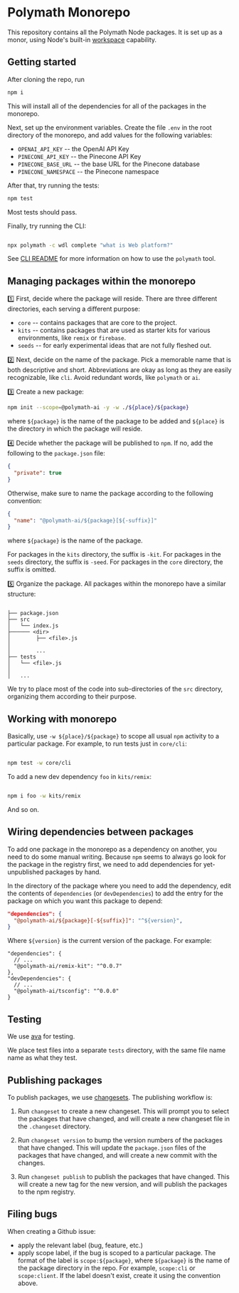 # Polymath Monorepo

This repository contains all the Polymath Node packages. It is set up as a monor, using Node's built-in [workspace](https://docs.npmjs.com/cli/v9/using-npm/workspaces?v=true) capability.

## Getting started

After cloning the repo, run

```bash
npm i
```

This will install all of the dependencies for all of the packages in the monorepo.

Next, set up the environment variables. Create the file `.env` in the root directory of the monorepo, and add values for the following variables:

- `OPENAI_API_KEY` -- the OpenAI API Key
- `PINECONE_API_KEY` -- the Pinecone API Key
- `PINECONE_BASE_URL` -- the base URL for the Pinecone database
- `PINECONE_NAMESPACE` -- the Pinecone namespace

After that, try running the tests:

```bash
npm test
```

Most tests should pass.

Finally, try running the CLI:

```bash

npx polymath -c wdl complete "what is Web platform?"

```

See [CLI README](./core/cli/README.md) for more information on how to use the `polymath` tool.

## Managing packages within the monorepo

:one: First, decide where the package will reside. There are three different directories, each serving a different purpose:

- `core` -- contains packages that are core to the project.
- `kits` -- contains packages that are used as starter kits for various environments, like `remix` or `firebase`.
- `seeds` -- for early experimental ideas that are not fully fleshed out.

:two: Next, decide on the name of the package. Pick a memorable name that is both descriptive and short. Abbreviations are okay as long as they are easily recognizable, like `cli`. Avoid redundant words, like `polymath` or `ai`.

:three: Create a new package:

```bash
npm init --scope=@polymath-ai -y -w ./${place}/${package}
```

where `${package}` is the name of the package to be added and `${place}` is the directory in which the package will reside.

:four: Decide whether the package will be published to `npm`. If no, add the following to the `package.json` file:

```json
{
  "private": true
}
```

Otherwise, make sure to name the package according to the following convention:

```json
{
  "name": "@polymath-ai/${package}[${-suffix}]"
}
```

where `${package}` is the name of the package.

For packages in the `kits` directory, the suffix is `-kit`. For packages in the `seeds` directory, the suffix is `-seed`. For packages in the `core` directory, the suffix is omitted.

:five: Organize the package. All packages within the monorepo have a similar structure:

```text

├── package.json
├── src
│   └── index.js
├────── <dir>
│        ├── <file>.js
│
│        ...
├── tests
│   └── <file>.js
│
│   ...

```
We try to place most of the code into sub-directories of the `src` directory, organizing them according to their purpose.


## Working with monorepo

Basically, use `-w ${place}/${package}` to scope all usual `npm` activity to a particular package. For example, to run tests just in `core/cli`:

```bash

npm test -w core/cli

```

To add a new dev dependency `foo` in `kits/remix`:

```bash

npm i foo -w kits/remix

```

And so on.

## Wiring dependencies between packages

To add one package in the monorepo as a dependency on another, you need to do some manual writing. Because `npm` seems to always go look for the package in the registry first, we need to add dependencies for yet-unpublished packages by hand.

In the directory of the package where you need to add the dependency, edit the contents of `dependencies` (or `devDependencies`) to add the entry for the package on which you want this package to depend:

```json
"dependencies": {
  "@polymath-ai/${package}[-${suffix}]": "^${version}",
}
```

Where `${version}` is the current version of the package. For example:

```json5
"dependencies": {
  // ...
  "@polymath-ai/remix-kit": "^0.0.7"
},
"devDependencies": {
  // ...
  "@polymath-ai/tsconfig": "^0.0.0"
}
```

## Testing

We use [ava](https://github.com/avajs/ava) for testing.

We place test files into a separate `tests` directory, with the same file name name as what they test.

## Publishing packages

To publish packages, we use [changesets](https://github.com/changesets/changesets). The publishing workflow is:

1. Run `changeset` to create a new changeset. This will prompt you to select the packages that have changed, and will create a new changeset file in the `.changeset` directory.

2. Run `changeset version` to bump the version numbers of the packages that have changed. This will update the `package.json` files of the packages that have changed, and will create a new commit with the changes.

3. Run `changeset publish` to publish the packages that have changed. This will create a new tag for the new version, and will publish the packages to the npm registry.

## Filing bugs

When creating a Github issue:

- apply the relevant label (bug, feature, etc.)
- apply scope label, if the bug is scoped to a particular package. The format of the label is `scope:${package}`, where `${package}` is the name of the package directory in the repo. For example, `scope:cli` or `scope:client`. If the label doesn't exist, create it using the convention above.
